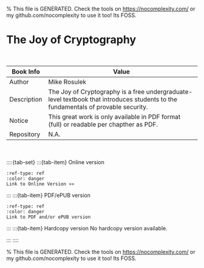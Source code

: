 
% This file is GENERATED. Check the tools on https://nocomplexity.com/ or my github.com/nocomplexity to use it too! Its FOSS. 

# The Joy of Cryptography


<br />

| Book Info | Value |
| --- | --- |
| Author | Mike Rosulek |
| Description | The Joy of Cryptography is a free undergraduate-level textbook that introduces students to the fundamentals of provable security.  |
| Notice | This great work is only available in PDF format (full) or readable per chapther as PDF.  |
| Repository | N.A. |

<br /><br />
::::{tab-set} 
:::{tab-item} Online version 

```{button-link} https://joyofcryptography.com/ 
:ref-type: ref 
:color: danger 
Link to Online Version »»
```


:::
:::{tab-item} PDF/ePUB version 

```{button-link} https://joyofcryptography.com/ 
:ref-type: ref 
:color: danger 
Link to PDF and/or ePUB version
```


:::
:::{tab-item} Hardcopy version
No hardcopy version available.

:::
::::


% This file is GENERATED. Check the tools on https://nocomplexity.com/ or my github.com/nocomplexity to use it too! Its FOSS. 

